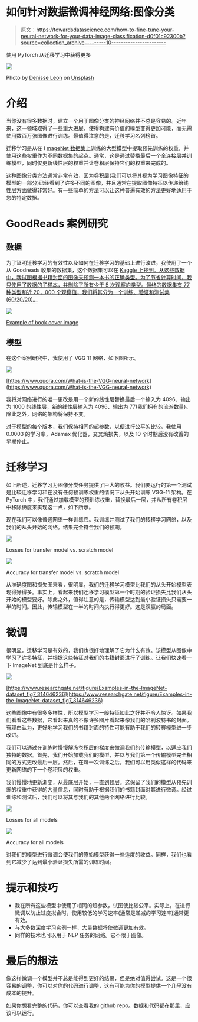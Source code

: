 # 如何针对数据微调神经网络:图像分类

> 原文：<https://towardsdatascience.com/how-to-fine-tune-your-neural-network-for-your-data-image-classification-d0f01c92300b?source=collection_archive---------10----------------------->

使用 PyTorch 从迁移学习中获得更多

![](img/e4255f00778a7a2a431eb29c06583b26.png)

Photo by [Denisse Leon](https://unsplash.com/@denisseleon?utm_source=medium&utm_medium=referral) on [Unsplash](https://unsplash.com?utm_source=medium&utm_medium=referral)

# 介绍

当你没有很多数据时，建立一个用于图像分类的神经网络并不总是容易的。近年来，这一领域取得了一些重大进展，使得构建有价值的模型变得更加可能，而无需使用数百万张图像进行训练。最值得注意的是，迁移学习名列榜首。

迁移学习是从在 I [mageNet 数据集](http://www.image-net.org/)上训练的大型模型中提取预先训练的权重，并使用这些权重作为不同数据集的起点。通常，这是通过替换最后一个全连接层并训练模型，同时仅更新线性层的权重并让卷积层保持它们的权重来完成的。

这种图像分类方法通常非常有效，因为卷积层(我们可以将其视为学习图像特征的模型的一部分)已经看到了许多不同的图像，并且通常在提取图像特征以传递给线性层方面做得非常好。有一些简单的方法可以让这种普遍有效的方法更好地适用于您的特定数据。

# GoodReads 案例研究

## 数据

为了证明迁移学习的有效性以及如何在迁移学习的基础上进行改进，我使用了一个从 Goodreads 收集的数据集，这个数据集可以在 [Kaggle 上找到。从这些数据中，我试图根据书籍封面的图像来预测一本书的正确类型。为了节省计算时间，我只使用了数据的子样本，并删除了所有少于 5 次观察的类型。最终的数据集有 77 种类型和近 20，000 个观察值，我们将其分为一个训练、验证和测试集(60/20/20)。](https://www.kaggle.com/meetnaren/goodreads-best-books)

![](img/a28b23b97ecf5486638ddcf804c3efcd.png)

[Example of book cover image](https://www.goodreads.com/book/show/6.Harry_Potter_and_the_Goblet_of_Fire)

## 模型

在这个案例研究中，我使用了 VGG 11 网络，如下图所示。

![](img/0b2ae6aa9abd13164acbf2e4a3c79f8d.png)

[https://www.quora.com/What-is-the-VGG-neural-network](https://www.quora.com/What-is-the-VGG-neural-network)

我将对网络进行的唯一更改是用一个新的线性层替换最后一个输入为 4096、输出为 1000 的线性层，新的线性层输入为 4096、输出为 77(我们拥有的流派数量)。除此之外，网络的架构将保持不变。

对于模型的每个版本，我们保持相同的超参数，以便进行公平的比较。我使用 0.0003 的学习率，Adamax 优化器，交叉熵损失，以及 10 个时期后没有改善的早期停止。

# 迁移学习

如上所述，迁移学习为图像分类任务提供了巨大的收益。我们要运行的第一个测试是比较迁移学习和在没有任何预训练权重的情况下从头开始训练 VGG-11 架构。在 PyTorch 中，我们通过加载模型的预训练权重，替换最后一层，并从所有卷积层中移除梯度来实现这一点，如下所示。

现在我们可以像普通网络一样训练它。我训练并测试了我们的转移学习网络，以及我们的从头开始的网络。结果完全符合我们的预期。

![](img/2cea6c34878cc1dec08136539c36990d.png)

Losses for transfer model vs. scratch model

![](img/5a00d62a3b1538aed6ed204e6064bf83.png)

Accuracy for transfer model vs. scratch model

从准确度图和损失图来看，很明显，我们的迁移学习模型比我们的从头开始模型表现得好得多。事实上，看起来我们迁移学习模型第一个时期的验证损失比我们从头开始的模型要好。除此之外，值得注意的是，传输模型达到最小验证损失只需要一半的时间。因此，传输模型在一半的时间内执行得更好。这是双赢的局面。

# 微调

很明显，迁移学习是有效的，我们也很好地理解了它为什么有效。该模型从图像中学习了许多特征，并根据这些特征对我们的书籍封面进行了训练。让我们快速看一下 ImageNet 到底是什么样子。

![](img/4b908bec24ac8ce49d65aa63da96beba.png)

[https://www.researchgate.net/figure/Examples-in-the-ImageNet-dataset_fig7_314646236](https://www.researchgate.net/figure/Examples-in-the-ImageNet-dataset_fig7_314646236)

这些图像中有很多多样性，所以模型学习一般特征如此之好并不令人惊讶。如果我们看看这些数据，它看起来真的不像许多图片看起来像我们的哈利波特书的封面。有理由认为，更好地学习我们的书籍封面的特性可能有助于我们的转移模型进一步改进。

我们可以通过在训练时慢慢解冻卷积层的梯度来微调我们的传输模型，以适应我们独特的数据。首先，我们开始加载我们的模型，并以与我们第一个传输模型完全相同的方式更改最后一层。然后，在每一次训练之后，我们可以用类似这样的代码来更新网络的下一个卷积层的权重。

我们慢慢地更新渐变，从最底层开始，一直到顶层。这保留了我们的模型从预先训练的权重中获得的大量信息，同时有助于根据我们的书籍封面对其进行微调。经过训练和测试后，我们可以将其与我们的其他两个网络进行比较。

![](img/a4dbbfafed702123b4b97cf79ba02a79.png)

Losses for all models

![](img/0afbe9a68f140e46bfe02293fa7c1a6b.png)

Accuracy for all models

对我们的模型进行微调会使我们的原始模型获得一些适度的收益。同样，我们也看到它减少了达到最小验证损失所需的训练时间。

# 提示和技巧

*   我在所有这些模型中使用了相同的超参数，试图使比较公平。实际上，在进行微调以防止过度拟合时，使用较低的学习速率(通常是递减的学习速率)通常更有效。
*   与大多数深度学习实例一样，大量数据将使微调更加有效。
*   同样的技术也可以用于 NLP 任务的网络。它不限于图像。

# 最后的想法

像这样微调一个模型并不总是能得到更好的结果，但是绝对值得尝试。这是一个很容易的调整，你可以对你的代码进行调整，这有可能为你的模型提供一个几乎没有成本的提升。

如果你想看完整的代码，你可以查看我的 github repo。数据和代码都在那里，应该可以运行。